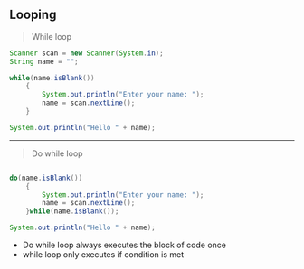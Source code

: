 ## Looping

> While loop

```java
Scanner scan = new Scanner(System.in);
String name = "";

while(name.isBlank())
    {
        System.out.println("Enter your name: ");
        name = scan.nextLine();
    }

System.out.println("Hello " + name);
```
---
> Do while loop

```java

do(name.isBlank())
    {
        System.out.println("Enter your name: ");
        name = scan.nextLine();
    }while(name.isBlank());

System.out.println("Hello " + name);

```

* Do while loop always executes the block of code once
* while loop only executes if condition is met
